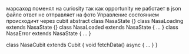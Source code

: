 марсаход поменял на сuriosity так как opportunity не работает в json файле ответ не отправляет на фото
Управление состоянием происходичт через cubit
abstract class NasaState {}
class NasaLoading extends NasaState {}
class NasaLoaded extends NasaState { ... }
class NasaError extends NasaState { ... }

class NasaCubit extends Cubit<NasaState> {
  void fetchData() async { ... }
}
     
